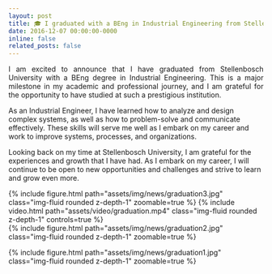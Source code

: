 ```yaml
---
layout: post
title: 🎓 I graduated with a BEng in Industrial Engineering from Stellenbosch University
date: 2016-12-07 00:00:00-0000
inline: false
related_posts: false
---
```


<p align="justify">
I am excited to announce that I have graduated from Stellenbosch University with a BEng degree in Industrial Engineering. This is a major milestone in my academic and professional journey, and I am grateful for the opportunity to have studied at such a prestigious institution.

As an Industrial Engineer, I have learned how to analyze and design complex systems, as well as how to problem-solve and communicate effectively. These skills will serve me well as I embark on my career and work to improve systems, processes, and organizations.

Looking back on my time at Stellenbosch University, I am grateful for the experiences and growth that I have had. As I embark on my career, I will continue to be open to new opportunities and challenges and strive to learn and grow even more.
</p>
    
<div class="row mt-3">
    <div class="col-sm mt-3 mt-md-0">
        {% include figure.html path="assets/img/news/graduation3.jpg" class="img-fluid rounded z-depth-1" zoomable=true %}
        {% include video.html path="assets/video/graduation.mp4" class="img-fluid rounded z-depth-1" controls=true %}
    </div>
    <div class="col-sm mt-3 mt-md-0">
        {% include figure.html path="assets/img/news/graduation2.jpg" class="img-fluid rounded z-depth-1" zoomable=true %}
    </div>
</div>

{% include figure.html path="assets/img/news/graduation1.jpg" class="img-fluid rounded z-depth-1" zoomable=true %}
